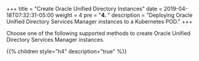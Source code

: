 +++
title = "Create Oracle Unified Directory Instances"
date = 2019-04-18T07:32:31-05:00
weight = 4
pre = "<b>4. </b>"
description = "Deploying Oracle Unified Directory Services Manager instances to a Kubernetes POD."
+++

Choose one of the following supported methods to create Oracle Unified Directory Services Manager instances.

{{% children style="h4" description="true" %}}